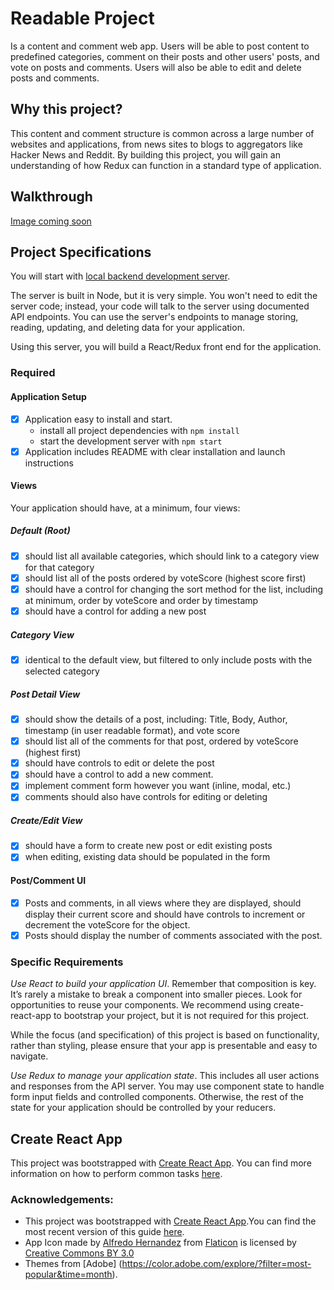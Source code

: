 # Readable Project

Is a content and comment web app. Users will be able to post content to predefined categories, comment on their posts and other users' posts, and vote on posts and comments. Users will also be able to edit and delete posts and comments.

## Why this project?
This content and comment structure is common across a large number of websites and applications, from news sites to blogs to aggregators like Hacker News and Reddit. By building this project, you will gain an understanding of how Redux can function in a standard type of application.

## Walkthrough

[Image coming soon]()

## Project Specifications
You will start with [local backend development server](https://github.com/udacity/reactnd-project-readable-starter). 

The server is built in Node, but it is very simple. You won't need to edit the server code; instead, your code will talk to the server using documented API endpoints. You can use the server's endpoints to manage storing, reading, updating, and deleting data for your application.

Using this server, you will build a React/Redux front end for the application. 

### Required
#### Application Setup
- [x] Application easy to install and start.
  - install all project dependencies with `npm install`
  - start the development server with `npm start`
- [x] Application includes README with clear installation and launch instructions

#### Views
Your application should have, at a minimum, four views:

##### Default (Root)
- [x] should list all available categories, which should link to a category view for that category
- [x] should list all of the posts ordered by voteScore (highest score first)
- [x] should have a control for changing the sort method for the list, including at minimum, order by voteScore and order by timestamp
- [x] should have a control for adding a new post

##### Category View
- [x] identical to the default view, but filtered to only include posts with the selected category

##### Post Detail View
- [x] should show the details of a post, including: Title, Body, Author, timestamp (in user readable format), and vote score
- [x] should list all of the comments for that post, ordered by voteScore (highest first)
- [x] should have controls to edit or delete the post
- [x] should have a control to add a new comment.
- [x] implement comment form however you want (inline, modal, etc.)
- [x] comments should also have controls for editing or deleting

##### Create/Edit View
- [x] should have a form to create new post or edit existing posts
- [x] when editing, existing data should be populated in the form

#### Post/Comment UI

- [x] Posts and comments, in all views where they are displayed, should display their current score and should have controls to increment or decrement the voteScore for the object. 
- [x] Posts should display the number of comments associated with the post.

### Specific Requirements
*Use React to build your application UI*. Remember that composition is key. It’s rarely a mistake to break a component into smaller pieces. Look for opportunities to reuse your components. We recommend using create-react-app to bootstrap your project, but it is not required for this project.

While the focus (and specification) of this project is based on functionality, rather than styling, please ensure that your app is presentable and easy to navigate.

*Use Redux to manage your application state*. This includes all user actions and responses from the API server. You may use component state to handle form input fields and controlled components. Otherwise, the rest of the state for your application should be controlled by your reducers.

## Create React App

This project was bootstrapped with [Create React App](https://github.com/facebookincubator/create-react-app). You can find more information on how to perform common tasks [here](https://github.com/facebookincubator/create-react-app/blob/master/packages/react-scripts/template/README.md).

### Acknowledgements:
- This project was bootstrapped with [Create React App](https://github.com/facebookincubator/create-react-app).You can find the most recent version of this guide [here](https://github.com/facebookincubator/create-react-app/blob/master/packages/react-scripts/template/README.md).
- App Icon made by [Alfredo Hernandez](https://www.flaticon.com/authors/alfredo-hernandez)</a> from [Flaticon](https://www.flaticon.com/) is licensed by [Creative Commons BY 3.0](http://creativecommons.org/licenses/by/3.0/)
- Themes from [Adobe] (https://color.adobe.com/explore/?filter=most-popular&time=month).
